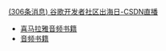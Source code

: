 [(306条消息) 谷歌开发者社区出海日-CSDN直播](https://live.csdn.net/room/wl5875/L0bYT3Yg)
- [喜马拉雅音频书籍](https://pan.quark.cn/s/e1cdfc0c5cc2)
- [音频书籍](https://pan.quark.cn/s/40cefa73d979)